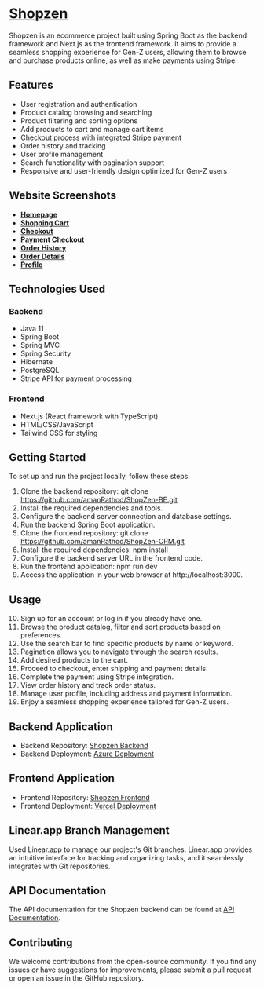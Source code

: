 # [Shopzen](https://shop-zen-crm.vercel.app/)

Shopzen is an ecommerce project built using Spring Boot as the backend framework and Next.js as the frontend framework. It aims to provide a seamless shopping experience for Gen-Z users, allowing them to browse and purchase products online, as well as make payments using Stripe.
 
## Features
  - User registration and authentication
  - Product catalog browsing and searching
  - Product filtering and sorting options
  - Add products to cart and manage cart items
  - Checkout process with integrated Stripe payment
  - Order history and tracking
  - User profile management
  - Search functionality with pagination support
  - Responsive and user-friendly design optimized for Gen-Z users

## Website Screenshots
- [**Homepage**](https://res.cloudinary.com/di9zvktdc/image/upload/v1685429153/ShopZen/screenshot/HomePage_d8twvx.png)
- [**Shopping Cart**](https://res.cloudinary.com/di9zvktdc/image/upload/v1685429145/ShopZen/screenshot/Cart_epfmvx.png)
- [**Checkout**](https://res.cloudinary.com/di9zvktdc/image/upload/v1685429147/ShopZen/screenshot/Checkout_adw5hr.png)
- [**Payment Checkout**](https://res.cloudinary.com/di9zvktdc/image/upload/v1685429141/ShopZen/screenshot/Payment_wzh84u.png)
- [**Order History**](https://res.cloudinary.com/di9zvktdc/image/upload/v1685429150/ShopZen/screenshot/OrderHistory_vq7t0z.png)
- [**Order Details**](https://res.cloudinary.com/di9zvktdc/image/upload/v1685429145/ShopZen/screenshot/OrderDetail_xsqjzr.png)
- [**Profile**](https://res.cloudinary.com/di9zvktdc/image/upload/v1685429141/ShopZen/screenshot/Profile_kxuoyk.png)

## Technologies Used
  ### Backend
   - Java 11
   - Spring Boot
   - Spring MVC
   - Spring Security
   - Hibernate
   - PostgreSQL
   - Stripe API for payment processing

  ### Frontend
   - Next.js (React framework with TypeScript)
   - HTML/CSS/JavaScript
   - Tailwind CSS for styling


## Getting Started

To set up and run the project locally, follow these steps:

   1. Clone the backend repository: git clone https://github.com/amanRathod/ShopZen-BE.git
   2. Install the required dependencies and tools.
   3. Configure the backend server connection and database settings.
   4. Run the backend Spring Boot application.
   5. Clone the frontend repository: git clone https://github.com/amanRathod/ShopZen-CRM.git
   6. Install the required dependencies: npm install
   7. Configure the backend server URL in the frontend code.
   8. Run the frontend application: npm run dev
   9. Access the application in your web browser at http://localhost:3000.

## Usage

   10. Sign up for an account or log in if you already have one.
   11. Browse the product catalog, filter and sort products based on preferences.
   12. Use the search bar to find specific products by name or keyword.
   13. Pagination allows you to navigate through the search results.
   14. Add desired products to the cart.
   15. Proceed to checkout, enter shipping and payment details.
   16. Complete the payment using Stripe integration.
   17. View order history and track order status.
   18. Manage user profile, including address and payment information.
   19. Enjoy a seamless shopping experience tailored for Gen-Z users.

## Backend Application

  - Backend Repository: [Shopzen Backend](https://github.com/amanRathod/ShopZen-BE)
  - Backend Deployment: [Azure Deployment](https://shopzen.azurewebsites.net/)

## Frontend Application

  - Frontend Repository: [Shopzen Frontend](https://github.com/amanRathod/ShopZen-CRM)
  - Frontend Deployment: [Vercel Deployment](https://shop-zen-crm.vercel.app/)

## Linear.app Branch Management

Used Linear.app to manage our project's Git branches. Linear.app provides an intuitive interface for tracking and organizing tasks, and it seamlessly integrates with Git repositories.
   
## API Documentation

The API documentation for the Shopzen backend can be found at [API Documentation](https://documenter.getpostman.com/view/15820246/2s93m911HN).

## Contributing

We welcome contributions from the open-source community. If you find any issues or have suggestions for improvements, please submit a pull request or open an issue in the GitHub repository.
